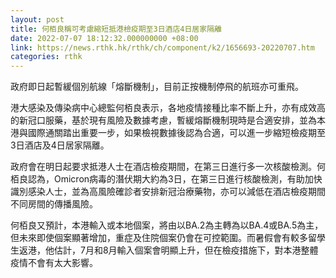 ```yaml
---
layout: post
title: 何栢良稱可考慮縮短抵港檢疫期至3日酒店4日居家隔離
date: 2022-07-07 18:12:32.000000000 +08:00
link: https://news.rthk.hk/rthk/ch/component/k2/1656693-20220707.htm
categories: rthk
---
```


政府即日起暫緩個別航線「熔斷機制」，目前正按機制停飛的航班亦可重飛。

港大感染及傳染病中心總監何栢良表示，各地疫情接種比率不斷上升，亦有成效高的新冠口服藥，基於現有風險及數據考慮，暫緩熔斷機制現時是合適安排，並為本港與國際通關踏出重要一步，如果檢視數據後認為合適，可以進一步縮短檢疫期至3日酒店及4日居家隔離。

政府會在明日起要求抵港人士在酒店檢疫期間，在第三日進行多一次核酸檢測。何栢良認為，Omicron病毒的潛伏期大約為3日，在第三日進行核酸檢測，有助加快識別感染人士，並為高風險確診者安排新冠治療藥物，亦可以減低在酒店檢疫期間不同房間的傳播風險。

何栢良又預計，本港輸入或本地個案，將由以BA.2為主轉為以BA.4或BA.5為主，但未來即使個案顯著增加，重症及住院個案仍會在可控範圍。而暑假會有較多留學生返港，他估計，7月和8月輸入個案會明顯上升，但在檢疫措施下，對本港整體疫情不會有太大影響。

